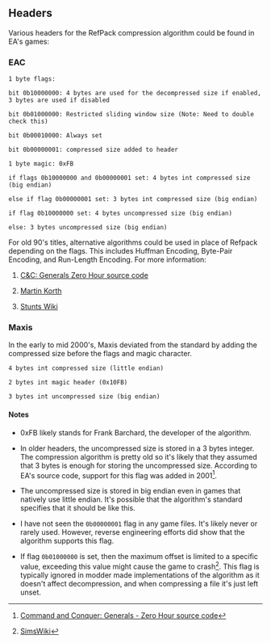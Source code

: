 ## Headers

Various headers for the RefPack compression algorithm could be found in EA's games:

### EAC

```
1 byte flags:

bit 0b10000000: 4 bytes are used for the decompressed size if enabled, 3 bytes are used if disabled

bit 0b01000000: Restricted sliding window size (Note: Need to double check this)

bit 0b00010000: Always set

bit 0b00000001: compressed size added to header

1 byte magic: 0xFB

if flags 0b10000000 and 0b00000001 set: 4 bytes int compressed size (big endian)

else if flag 0b00000001 set: 3 bytes int compressed size (big endian)

if flag 0b10000000 set: 4 bytes uncompressed size (big endian)

else: 3 bytes uncompressed size (big endian)
```

For old 90's titles, alternative algorithms could be used in place of Refpack depending on the flags. This includes Huffman Encoding, Byte-Pair Encoding, and Run-Length Encoding. For more information:

1. [C&C: Generals Zero Hour source code](https://github.com/electronicarts/CnC_Generals_Zero_Hour/tree/main/Generals/Code/Libraries/Source/Compression/EAC)

2. [Martin Korth](https://problemkaputt.de/psxspx-cdrom-file-compression-ea-methods.htm)

3. [Stunts Wiki](https://wiki.stunts.hu/wiki/Compression#EAC_packing)

### Maxis

In the early to mid 2000's, Maxis deviated from the standard by adding the compressed size before the flags and magic character.

```
4 bytes int compressed size (little endian)

2 bytes int magic header (0x10FB)

3 bytes int uncompressed size (big endian)
```

#### Notes

- 0xFB likely stands for Frank Barchard, the developer of the algorithm.

- In older headers, the uncompressed size is stored in a 3 bytes integer. The compression algorithm is pretty old so it's likely that they assumed that 3 bytes is enough for storing the uncompressed size. According to EA's source code, support for this flag was added in 2001[^1].

- The uncompressed size is stored in big endian even in games that natively use little endian. It's possible that the algorithm's standard specifies that it should be like this.

- I have not seen the `0b00000001` flag in any game files. It's likely never or rarely used. However, reverse engineering efforts did show that the algorithm supports this flag.

- If flag `0b01000000` is set, then the maximum offset is limited to a specific value, exceeding this value might cause the game to crash[^2]. This flag is typically ignored in modder made implementations of the algorithm as it doesn't affect decompression, and when compressing a file it's just left unset.

[^1]: [Command and Conquer: Generals - Zero Hour source code](https://github.com/electronicarts/CnC_Generals_Zero_Hour/blob/main/Generals/Code/Libraries/Source/Compression/EAC/refabout.cpp)

[^2]: [SimsWiki](https://simswiki.info/wiki.php?title=Sims_3:DBPF/Compression)